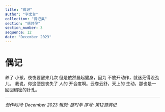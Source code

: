 ```yaml
---
title: "偶记"
author: "李尤台"
collection: "偶记集"
section: "感时孕"
section_number: 3
sequence: 12
date: "December 2023"
---
```


# 偶记

养了 小孩，夜夜要醒来几次
但是依然晨起健身，因为
不放开动作，就迷茫得没劲儿。
我说，你这便是丧失了 人的
开合度啊。云卷云舒，天上的
生动，那也是一回回稠密的针孔。

---
*创作时间: December 2023*
*辑别: 感时孕*
*序号: 第12首偶记*
